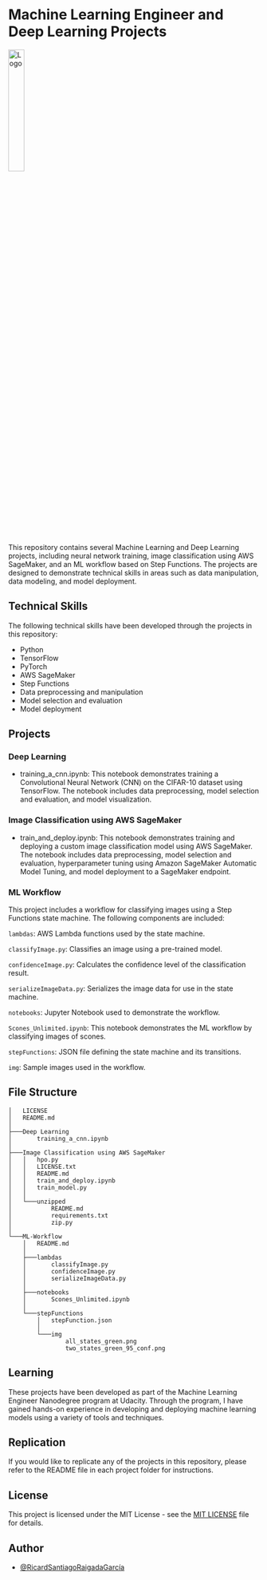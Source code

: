# Machine Learning Engineer and Deep Learning Projects


<img src="https://thedatascientist.digital/img/logo.png" alt="Logo" width="25%">



This repository contains several Machine Learning and Deep Learning projects, including neural network training, image classification using AWS SageMaker, and an ML workflow based on Step Functions. The projects are designed to demonstrate technical skills in areas such as data manipulation, data modeling, and model deployment.

## Technical Skills

The following technical skills have been developed through the projects in this repository:

- Python
- TensorFlow
- PyTorch
- AWS SageMaker
- Step Functions
- Data preprocessing and manipulation
- Model selection and evaluation
- Model deployment
## Projects

### Deep Learning

-  training_a_cnn.ipynb: This notebook demonstrates training a Convolutional Neural Network (CNN) on the CIFAR-10 dataset using TensorFlow. The notebook includes data preprocessing, model selection and evaluation, and model visualization.

### Image Classification using AWS SageMaker
- train_and_deploy.ipynb: This notebook demonstrates training and deploying a custom image classification model using AWS SageMaker. The notebook includes data preprocessing, model selection and evaluation, hyperparameter tuning using Amazon SageMaker Automatic Model Tuning, and model deployment to a SageMaker endpoint.

### ML Workflow
This project includes a workflow for classifying images using a Step Functions state machine. The following components are included:

`lambdas`: AWS Lambda functions used by the state machine.

`classifyImage.py`: Classifies an image using a pre-trained model.

`confidenceImage.py`: Calculates the confidence level of the classification result.

`serializeImageData.py`: Serializes the image data for use in the state machine.

`notebooks`: Jupyter Notebook used to demonstrate the workflow.

`Scones_Unlimited.ipynb`: This notebook demonstrates the ML workflow by classifying images of scones.

`stepFunctions`: JSON file defining the state machine and its transitions.

`img`: Sample images used in the workflow.

## File Structure


```
│   LICENSE
│   README.md
│
├───Deep Learning
│       training_a_cnn.ipynb
│
├───Image Classification using AWS SageMaker
│   │   hpo.py
│   │   LICENSE.txt
│   │   README.md
│   │   train_and_deploy.ipynb
│   │   train_model.py
│   │
│   └───unzipped
│           README.md
│           requirements.txt
│           zip.py
│
└───ML-Workflow
    │   README.md
    │
    ├───lambdas
    │       classifyImage.py
    │       confidenceImage.py
    │       serializeImageData.py
    │
    ├───notebooks
    │       Scones_Unlimited.ipynb
    │
    └───stepFunctions
        │   stepFunction.json
        │
        └───img
                all_states_green.png
                two_states_green_95_conf.png
```
## Learning

These projects have been developed as part of the Machine Learning Engineer Nanodegree program at Udacity. Through the program, I have gained hands-on experience in developing and deploying machine learning models using a variety of tools and techniques.
## Replication

If you would like to replicate any of the projects in this repository, please refer to the README file in each project folder for instructions.
## License
This project is licensed under the MIT License - see the [MIT LICENSE](https://choosealicense.com/licenses/mit/) file for details.



## Author

- [@RicardSantiagoRaigadaGarcía](https://www.thedatascientist.digital/)



